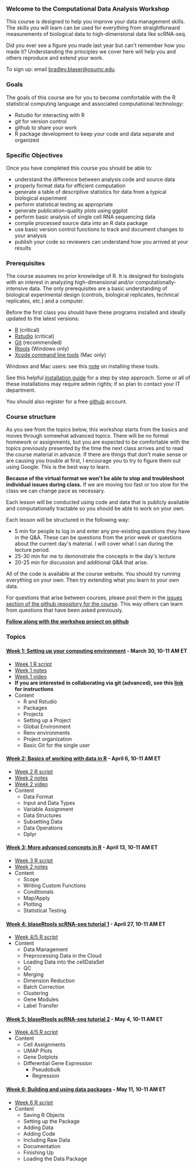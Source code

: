 ### Welcome to the Computational Data Analysis Workshop

This course is designed to help you improve your data management skills.  The skills you will learn can be used for everything from straightforward measurements of biological data to high-dimensional data like scRNA-seq.  

Did you ever see a figure you made last year but can't remember how you made it?  Understanding the principles we cover here will help you and others reproduce and extend your work. 

To sign up: email [bradley.blaser@osumc.edu](mailto:bradley.blaser@osumc.edu?subject=datascience%20workshop%202022).

### Goals

The goals of this course are for you to become comfortable with the R statistical computing language and associated computational technology: 

* Rstudio for interacting with R
* git for version control
* github to share your work
* R package development to keep your code and data separate and organized

### Specific Objectives

Once you have completed this course you should be able to:

* understand the difference between analysis code and source data
* properly format data for efficient computation
* generate a table of descriptive statistics for data from a typical biological experiment
* perform statistical testing as appropriate
* generate publication-quality plots using ggplot
* perform basic analysis of single cell RNA sequencing data
* compile processed source data into an R data package
* use basic version control functions to track and document changes to your analysis
* publish your code so reviewers can understand how you arrived at your results

### Prerequisites

The course assumes no prior knowledge of R.  It is designed for biologists with an interest in analyzing high-dimensional and/or computationally-intensive data.  The only prerequisites are a basic understanding of biological experimental design (controls, biological replicates, technical replicates, etc.) and a computer.

Before the first class you should have these programs installed and ideally updated to the latest versions: 

* [R](https://cran.rstudio.com/) (critical)
* [Rstudio](https://www.rstudio.com/products/rstudio/download/#download) (critical)  
* [Git](http://git-scm.com/downloads) (recommended)
* [Rtools](https://cran.r-project.org/bin/windows/Rtools/rtools40.html) (Windows only)
* [Xcode command line tools](https://www.evernote.com/shard/s324/sh/4a8f8452-b624-52d9-ffb7-114d5a501e95/698b49f231396e798a93b9b9d1ebe9c5) (Mac only)

Windows and Mac users:  see this [note](https://www.evernote.com/shard/s324/sh/4a8f8452-b624-52d9-ffb7-114d5a501e95/698b49f231396e798a93b9b9d1ebe9c5) on installing these tools.

See this helpful [installation guide](https://jennhuck.github.io/workshops/install_update_R.html) for a step by step approach.  Some or all of these installations may require admin rights; if so plan to contact your IT department.

You should also register for a free [github](https://github.com/) account.  

### Course structure

As you see from the topics below, this workshop starts from the basics and moves through somewhat advanced topics.  There will be no formal homework or assignments, but you are expected to be comfortable with the topics previously presented by the time the next class arrives and to read the course material in advance.  If there are things that don't make sense or are causing you trouble at first, I encourage you to try to figure them out using Google.  This is the best way to learn.  

**Because of the virtual format we won't be able to stop and troubleshoot individual issues during class.**  If we are moving too fast or too slow for the class we can change pace as necessary.

Each lesson will be conducted using code and data that is publicly available and computationally tractable so you should be able to work on your own.   

Each lesson will be structured in the following way:

* 5 min for people to log in and enter any pre-existing questions they have in the Q&A.  These can be questions from the prior week or questions about the current day's material.  I will cover what I can during the lecture period.
* 25-30 min for me to demonstrate the concepts in the day's lecture
* 20-25 min for discussion and additional Q&A that arise.

All of the code is available at the course website.  You should try running everything on your own.  Then try extending what you learn to your own data.

For questions that arise between courses, please post them in the [issues section of the github repository for the course](https://github.com/blaserlab/datascience.curriculum/issues).  This way others can learn from questions that have been asked previously.  

**[Follow along with the workshop project on github](https://github.com/blaserlab/workshop_project)**

### Topics

####	[Week 1:  Setting up your computing environment](week_1.html) - March 30, 10-11 AM ET

* [Week 1 R script](https://raw.githubusercontent.com/blaserlab/datascience.curriculum/main/docs/week_1.R)
* [Week 1 notes](https://www.evernote.com/shard/s324/sh/0b431e36-fc49-8163-d1d6-5d04594b5107/e1404e72838937606a8f26cb73bd0761)
* [Week 1 video](https://osu.zoom.us/rec/share/xv-C734O2cKKi1q-6_nTxjYJpHKecjIjAEVDu24tV3kiJQgFfxmdRehgRHBZalZI.bBeOho8kZhff569h)
* **If you are interested in collaborating via git (advanced), see this [link](https://www.evernote.com/shard/s324/sh/8f178cfc-120a-477e-8064-93ee3191b763/4624ac97a2e7bb8906826e28d84ab350) for instructions**
* Content
  * R and Rstudio
  * Packages
  * Projects
  * Setting up a Project
  * Global Environment
  * Renv environments
  * Project organization
  * Basic Git for the single user

####     [Week 2:  Basics of working with data in R](week_2.html) - April 6, 10-11 AM ET

* [Week 2 R script](https://raw.githubusercontent.com/blaserlab/datascience.curriculum/main/docs/week_2.R)
* [Week 2 notes](https://www.evernote.com/shard/s324/sh/5402171c-c4e7-a782-155d-4c345d3a4693/a18be152aa533a76bc9e57b93d6f7ba4)
* [Week 2 video](https://osu.zoom.us/rec/share/wvkEiUJB8m489VmI3VLs30E7e60k8rhKVkHO6rF26Pog8K0L21Wq4Hh1p5n_VPc.KqZtGrWVKr-PzbIv)
* Content
  * Data Format
  * Input and Data Types
  * Variable Assignment
  * Data Structures
  * Subsetting Data
  * Data Operations
  * Dplyr
  
####	[Week 3:  More advanced concepts in R](week_3.html) - April 13, 10-11 AM ET

* [Week 3 R script](https://raw.githubusercontent.com/blaserlab/datascience.curriculum/main/docs/week_3.R)
* [Week 2 notes](https://www.evernote.com/l/AUQTYqvjygVOtoHwhhYSsdvSea104UlAMuc/)
* Content
  * Scope
  * Writing Custom Functions
  * Conditionals
  * Map/Apply
  * Plotting
  * Statistical Testing

####	[Week 4: blaseRtools scRNA-seq tutorial 1](https://blaserlab.github.io/blaseRtools/pages/scRNAseq.html) - April 27, 10-11 AM ET

* [Week 4/5 R script](https://raw.githubusercontent.com/blaserlab/blaseRtools/master/docs/pages/scRNAseq.R)
* Content
  * Data Management
  * Preprocessing Data in the Cloud
  * Loading Data into the cellDataSet
  * QC
  * Merging
  * Dimension Reduction
  * Batch Correction
  * Clustering
  * Gene Modules
  * Label Transfer


####	[Week 5: blaseRtools scRNA-seq tutorial 2](https://blaserlab.github.io/blaseRtools/pages/scRNAseq.html) - May 4, 10-11 AM ET

* [Week 4/5 R script](https://raw.githubusercontent.com/blaserlab/blaseRtools/master/docs/pages/scRNAseq.R)
* Content
  * Cell Assignments
  * UMAP Plots
  * Gene Dotplots
  * Differential Gene Expression
    * Pseudobulk
    * Regression

#### [Week 6:  Building and using data packages](week_6.html) - May 11, 10-11 AM ET

* [Week 6 R script](https://raw.githubusercontent.com/blaserlab/datascience.curriculum/main/docs/week_6.R)
* Content
  * Saving R Objects
  * Setting up the Package
  * Adding Data
  * Adding Code
  * Including Raw Data
  * Documentation
  * Finishing Up
  * Loading the Data Package
  
